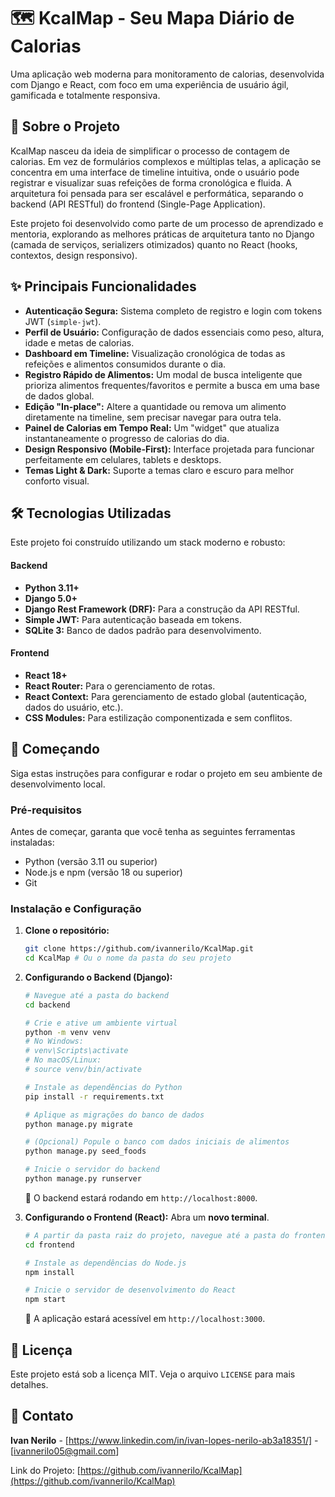 # 🗺️ KcalMap - Seu Mapa Diário de Calorias

Uma aplicação web moderna para monitoramento de calorias, desenvolvida com Django e React, com foco em uma experiência de usuário ágil, gamificada e totalmente responsiva.

## 📜 Sobre o Projeto

KcalMap nasceu da ideia de simplificar o processo de contagem de calorias. Em vez de formulários complexos e múltiplas telas, a aplicação se concentra em uma interface de timeline intuitiva, onde o usuário pode registrar e visualizar suas refeições de forma cronológica e fluida. A arquitetura foi pensada para ser escalável e performática, separando o backend (API RESTful) do frontend (Single-Page Application).

Este projeto foi desenvolvido como parte de um processo de aprendizado e mentoria, explorando as melhores práticas de arquitetura tanto no Django (camada de serviços, serializers otimizados) quanto no React (hooks, contextos, design responsivo).

## ✨ Principais Funcionalidades

* **Autenticação Segura:** Sistema completo de registro e login com tokens JWT (`simple-jwt`).
* **Perfil de Usuário:** Configuração de dados essenciais como peso, altura, idade e metas de calorias.
* **Dashboard em Timeline:** Visualização cronológica de todas as refeições e alimentos consumidos durante o dia.
* **Registro Rápido de Alimentos:** Um modal de busca inteligente que prioriza alimentos frequentes/favoritos e permite a busca em uma base de dados global.
* **Edição "In-place":** Altere a quantidade ou remova um alimento diretamente na timeline, sem precisar navegar para outra tela.
* **Painel de Calorias em Tempo Real:** Um "widget" que atualiza instantaneamente o progresso de calorias do dia.
* **Design Responsivo (Mobile-First):** Interface projetada para funcionar perfeitamente em celulares, tablets e desktops.
* **Temas Light & Dark:** Suporte a temas claro e escuro para melhor conforto visual.

## 🛠️ Tecnologias Utilizadas

Este projeto foi construído utilizando um stack moderno e robusto:

#### **Backend**
* **Python 3.11+**
* **Django 5.0+**
* **Django Rest Framework (DRF):** Para a construção da API RESTful.
* **Simple JWT:** Para autenticação baseada em tokens.
* **SQLite 3:** Banco de dados padrão para desenvolvimento.

#### **Frontend**
* **React 18+**
* **React Router:** Para o gerenciamento de rotas.
* **React Context:** Para gerenciamento de estado global (autenticação, dados do usuário, etc.).
* **CSS Modules:** Para estilização componentizada e sem conflitos.

## 🚀 Começando

Siga estas instruções para configurar e rodar o projeto em seu ambiente de desenvolvimento local.

### Pré-requisitos

Antes de começar, garanta que você tenha as seguintes ferramentas instaladas:
* Python (versão 3.11 ou superior)
* Node.js e npm (versão 18 ou superior)
* Git

### Instalação e Configuração

1.  **Clone o repositório:**
    ```bash
    git clone https://github.com/ivannerilo/KcalMap.git
    cd KcalMap # Ou o nome da pasta do seu projeto
    ```

2.  **Configurando o Backend (Django):**
    ```bash
    # Navegue até a pasta do backend
    cd backend

    # Crie e ative um ambiente virtual
    python -m venv venv
    # No Windows:
    # venv\Scripts\activate
    # No macOS/Linux:
    # source venv/bin/activate

    # Instale as dependências do Python
    pip install -r requirements.txt

    # Aplique as migrações do banco de dados
    python manage.py migrate

    # (Opcional) Popule o banco com dados iniciais de alimentos
    python manage.py seed_foods

    # Inicie o servidor do backend
    python manage.py runserver
    ```
    🎉 O backend estará rodando em `http://localhost:8000`.

3.  **Configurando o Frontend (React):**
    Abra um **novo terminal**.
    ```bash
    # A partir da pasta raiz do projeto, navegue até a pasta do frontend
    cd frontend

    # Instale as dependências do Node.js
    npm install

    # Inicie o servidor de desenvolvimento do React
    npm start
    ```
    🎉 A aplicação estará acessível em `http://localhost:3000`.

## 📄 Licença

Este projeto está sob a licença MIT. Veja o arquivo `LICENSE` para mais detalhes.

## 👤 Contato

**Ivan Nerilo** - [https://www.linkedin.com/in/ivan-lopes-nerilo-ab3a18351/] - [ivannerilo05@gmail.com]

Link do Projeto: [https://github.com/ivannerilo/KcalMap](https://github.com/ivannerilo/KcalMap)
